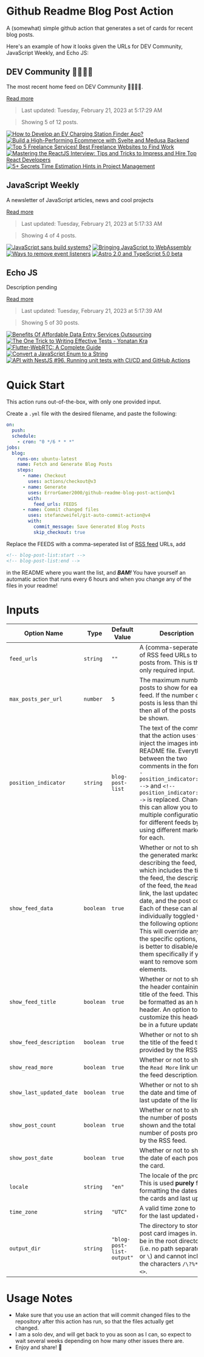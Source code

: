 # Github Readme Blog Post Action

A (somewhat) simple github action that generates a set of cards for recent blog posts.

Here's an example of how it looks given the URLs for DEV Community, JavaScript Weekly, and Echo JS:

<!-- post-list:start -->
## DEV Community 👩‍💻👨‍💻

The most recent home feed on DEV Community 👩‍💻👨‍💻.

[Read more](https://dev.to)
> Last updated: Tuesday, February 21, 2023 at 5:17:29 AM

> Showing 5 of 12 posts.

[![How to Develop an EV Charging Station Finder App?](https://raw.githubusercontent.com/ErrorGamer2000/github-readme-blog-post-action/main/generated_files/DEV_Community_👩‍💻👨‍💻/How_to_Develop_an_EV_Charging_Station_Finder_App_.svg)](https://dev.to/davidsm48726661/how-to-develop-an-ev-charging-station-finder-app-503m)
[![Build a High-Performing Ecommerce with Svelte and Medusa Backend](https://raw.githubusercontent.com/ErrorGamer2000/github-readme-blog-post-action/main/generated_files/DEV_Community_👩‍💻👨‍💻/Build_a_High-Performing_Ecommerce_with_Svelte_and_Medusa_Backend.svg)](https://dev.to/femi_dev/build-a-high-performing-ecommerce-with-svelte-and-medusa-backend-45b4)
[![Top 5 Freelance Services! Best Freelance Websites to Find Work](https://raw.githubusercontent.com/ErrorGamer2000/github-readme-blog-post-action/main/generated_files/DEV_Community_👩‍💻👨‍💻/Top_5_Freelance_Services!_Best_Freelance_Websites_to_Find_Work.svg)](https://dev.to/codenear/top-5-freelance-services-best-freelance-websites-to-find-work-53lb)
[![Mastering the ReactJS Interview: Tips and Tricks to Impress and Hire Top React Developers](https://raw.githubusercontent.com/ErrorGamer2000/github-readme-blog-post-action/main/generated_files/DEV_Community_👩‍💻👨‍💻/Mastering_the_ReactJS_Interview__Tips_and_Tricks_to_Impress_and_Hire_Top_React_Developers.svg)](https://dev.to/crossskatee1/mastering-the-reactjs-interview-tips-and-tricks-to-impress-and-hire-top-react-developers-2np2)
[![5+ Secrets Time Estimation Hints in Project Management](https://raw.githubusercontent.com/ErrorGamer2000/github-readme-blog-post-action/main/generated_files/DEV_Community_👩‍💻👨‍💻/5+_Secrets_Time_Estimation_Hints_in_Project_Management.svg)](https://dev.to/flatlogic/5-secrets-time-estimation-hints-in-project-management-5h1g)


## JavaScript Weekly

A newsletter of JavaScript articles, news and cool projects

[Read more](https://javascriptweekly.com/)
> Last updated: Tuesday, February 21, 2023 at 5:17:33 AM

> Showing 4 of 4 posts.

[![JavaScript sans build systems?](https://raw.githubusercontent.com/ErrorGamer2000/github-readme-blog-post-action/main/generated_files/JavaScript_Weekly/JavaScript_sans_build_systems_.svg)](https://javascriptweekly.com/issues/626)
[![Bringing JavaScript to WebAssembly](https://raw.githubusercontent.com/ErrorGamer2000/github-readme-blog-post-action/main/generated_files/JavaScript_Weekly/Bringing_JavaScript_to_WebAssembly.svg)](https://javascriptweekly.com/issues/625)
[![Ways to remove event listeners](https://raw.githubusercontent.com/ErrorGamer2000/github-readme-blog-post-action/main/generated_files/JavaScript_Weekly/Ways_to_remove_event_listeners.svg)](https://javascriptweekly.com/issues/624)
[![Astro 2.0 and TypeScript 5.0 beta](https://raw.githubusercontent.com/ErrorGamer2000/github-readme-blog-post-action/main/generated_files/JavaScript_Weekly/Astro_2.0_and_TypeScript_5.0_beta.svg)](https://javascriptweekly.com/issues/623)


## Echo JS

Description pending

[Read more](
http://www.echojs.com
)
> Last updated: Tuesday, February 21, 2023 at 5:17:39 AM

> Showing 5 of 30 posts.

[![
Benefits Of Affordable Data Entry Services Outsourcing
](https://raw.githubusercontent.com/ErrorGamer2000/github-readme-blog-post-action/main/generated_files/_Echo_JS_/_Benefits_Of_Affordable_Data_Entry_Services_Outsourcing_.svg)](
https://www.astercube.com/online-data-entry-services/
)
[![The One Trick to Writing Effective Tests - Yonatan Kra](https://raw.githubusercontent.com/ErrorGamer2000/github-readme-blog-post-action/main/generated_files/_Echo_JS_/The_One_Trick_to_Writing_Effective_Tests_-_Yonatan_Kra.svg)](https://yonatankra.com/the-one-trick-to-writing-effective-tests/)
[![Flutter-WebRTC: A Complete Guide](https://raw.githubusercontent.com/ErrorGamer2000/github-readme-blog-post-action/main/generated_files/_Echo_JS_/Flutter-WebRTC__A_Complete_Guide.svg)](https://dev.to/video-sdk/flutter-webrtc-a-complete-guide-1b8o)
[![Convert a JavaScript Enum to a String](https://raw.githubusercontent.com/ErrorGamer2000/github-readme-blog-post-action/main/generated_files/_Echo_JS_/Convert_a_JavaScript_Enum_to_a_String.svg)](
https://masteringjs.io/tutorials/fundamentals/enum-to-string
)
[![API with NestJS #96. Running unit tests with CI/CD and GitHub Actions](https://raw.githubusercontent.com/ErrorGamer2000/github-readme-blog-post-action/main/generated_files/_Echo_JS_/API_with_NestJS__96._Running_unit_tests_with_CI_CD_and_GitHub_Actions.svg)](https://wanago.io/2023/02/20/api-nestjs-tests-ci-cd-github-actions/)


<!-- post-list:end -->

# Quick Start

This action runs out-of-the-box, with only one provided input.

Create a `.yml` file with the desired filename, and paste the following:

```yml
on:
  push:
  schedule:
    - cron: "0 */6 * * *"
jobs:
  blog:
    runs-on: ubuntu-latest
    name: Fetch and Generate Blog Posts
    steps:
      - name: Checkout
        uses: actions/checkout@v3
      - name: Generate
        uses: ErrorGamer2000/github-readme-blog-post-action@v1
        with:
          feed_urls: FEEDS
      - name: Commit changed files
        uses: stefanzweifel/git-auto-commit-action@v4
        with:
          commit_message: Save Generated Blog Posts
          skip_checkout: true
```

Replace the FEEDS with a comma-seperated list of [RSS feed](https://rss.com/blog/how-do-rss-feeds-work/) URLs, add

```md
<!-- blog-post-list:start -->
<!-- blog-post-list:end -->
```

in the README where you want the list, and **_BAM!_** You have yourself an automatic action that runs every 6 hours and when you change any of the files in your readme!

# Inputs

<table>
  <thead>
    <tr>
      <th>Option Name</th>
      <th>Type</th>
      <th>Default Value</th>
      <th>Description</th>
    </tr>
  </thead>
  <tbody>
    <tr>
      <td><code>feed_urls</code></td>
      <td><code>string</code></td>
      <td><code>""</code></td>
      <td>A (comma-seperated) list of RSS feed URLs to load posts from. This is the only required input.</td>
    </tr>
    <tr>
      <td><code>max_posts_per_url</code></td>
      <td><code>number</code></td>
      <td><code>5</code></td>
      <td>The maximum number of posts to show for each feed. If the number of posts is less than this, then all of the posts will be shown.</td>
    </tr>
    <tr>
      <td><code>position_indicator</code></td>
      <td><code>string</code></td>
      <td><code>blog-post-list</code></td>
      <td>The text of the comments that the action uses to inject the images into the README file. Everything between the two comments in the form <code>&lt;!-- position_indicator:start --&gt;</code> and <code>&lt;!-- position_indicator:end --&gt;</code> is replaced. Changing this can allow you to use multiple configurations for different feeds by using different markers for each.</td>
    </tr>
    <tr>
      <td><code>show_feed_data</code></td>
      <td><code>boolean</code></td>
      <td><code>true</code></td>
      <td>Whether or not to show the generated markdown describing the feed, which includes the title of the feed, the description of the feed, the <code>Read More</code> link, the last updated date, and the post count. Each of these can also be individually toggled with the following options. This will override any of the specific options, so it is better to disable/enable them specifically if you want to remove some elements.</td>
    </tr>
    <tr>
      <td><code>show_feed_title</code></td>
      <td><code>boolean</code></td>
      <td><code>true</code></td>
      <td>Whether or not to show the header containing the title of the feed. This will be formatted as an <code>h2</code> header. An option to customize this header will be in a future update.</td>
    </tr>
    <tr>
      <td><code>show_feed_description</code></td>
      <td><code>boolean</code></td>
      <td><code>true</code></td>
      <td>Whether or not to show the title of the feed that is provided by the RSS feed.</td>
    </tr>
    <tr>
      <td><code>show_read_more</code></td>
      <td><code>boolean</code></td>
      <td><code>true</code></td>
      <td>Whether or not to show the <code>Read More</code> link under the feed description.</td>
    </tr>
    <tr>
      <td><code>show_last_updated_date</code></td>
      <td><code>boolean</code></td>
      <td><code>true</code></td>
      <td>Whether or not to show the date and time of the last update of the list.</td>
    </tr>
    <tr>
      <td><code>show_post_count</code></td>
      <td><code>boolean</code></td>
      <td><code>true</code></td>
      <td>Whether or not to show the number of posts shown and the total number of posts provided by the RSS feed.</td>
    </tr>
    <tr>
      <td><code>show_post_date</code></td>
      <td><code>boolean</code></td>
      <td><code>true</code></td>
      <td>Whether or not to show the date of each post on the card.</td>
    </tr>
    <tr>
      <td><code>locale</code></td>
      <td><code>string</code></td>
      <td><code>"en"</code></td>
      <td>The locale of the project. This is used <strong>purely</strong> for formatting the dates of the cards and last update.</td>
    </tr>
    <tr>
      <td><code>time_zone</code></td>
      <td><code>string</code></td>
      <td><code>"UTC"</code></td>
      <td>A valid time zone to use for the last updated date.</td>
    </tr>
    <tr>
      <td><code>output_dir</code></td>
      <td><code>string</code></td>
      <td><code>"blog-post-list-output"</code></td>
      <td>The directory to store the post card images in. Must be in the root directory (i.e. no path separators <code>/</code> or <code>\</code>) and cannot include the characters <code>/\?%*:|"&lt;&gt;</code>.</td>
    </tr>
<!--
    <tr>
      <td><code></code></td>
      <td><cde></cde></td>
      <td><code></code></td>
      <td></td>
    </tr>
-->
  </tbody>
</table>

# Usage Notes

- Make sure that you use an action that will commit changed files to the repository after this action has run, so that the files actually get changed.
- I am a solo dev, and will get back to you as soon as I can, so expect to wait several weeks depending on how many other issues there are.
- Enjoy and share! 🤗
